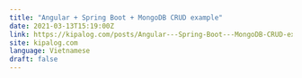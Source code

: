 ```yaml
---
title: "Angular + Spring Boot + MongoDB CRUD example"
date: 2021-03-13T15:19:00Z
link: https://kipalog.com/posts/Angular---Spring-Boot---MongoDB-CRUD-example?utm_medium=RSS&utm_source=news.12bit.vn
site: kipalog.com
language: Vietnamese
draft: false
---
```

